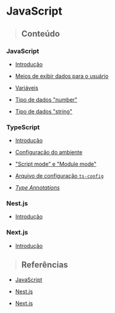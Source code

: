 # JavaScript

> ## **Conteúdo**

### JavaScript

* [Introdução](./introducao.md)

* [Meios de exibir dados para o usuário](./core/meios-de-exibir-dados-para-o-usuario.md)

* [Variáveis](./core/variaveis.md)

* [Tipo de dados "number"](./core/number.md)

* [Tipo de dados "string"](./core/string.md)

### TypeScript

* [Introdução](./typescript/introduction.md)

* [Configuração do ambiente](./typescript/environment-configuration.md)

* ["Script mode" e "Module mode"](./typescript/script-mode-e-module-mode.md)

* [Arquivo de configuração `ts-config`](./typescript/tsconfig.md)

* [_Type Annotations_](./typescript/type-annotations.md)

### Nest.js

* [Introdução](./frameworks/nestjs/introducao.md)

### Next.js

* [Introdução](./frameworks/nextjs/introduction.md)

> ## **Referências**

* [JavaScript](./references.md)

* [Nest.js](./frameworks/nestjs/references.md)

* [Next.js](./frameworks/nextjs/references.md)
